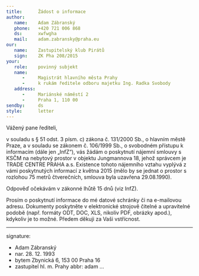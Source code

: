 ```yaml
---
title:      Žádost o informace
author:
   name:    Adam Zábranský
   phone:   +420 721 006 868
   ds:      xwfwgha
   mail:    adam.zabransky@praha.eu
our:
   name:    Zastupitelský klub Pirátů
   sign:    ZK Pha 208/2015
your:
   role:    povinný subjekt
   name:
      -     Magistrát hlavního města Prahy
      -     k rukám ředitele odboru majetku Ing. Radka Svobody
   address:
      -     Mariánské náměstí 2
      -     Praha 1, 110 00
sendby:     ds
style:      letter
---
```


Vážený pane řediteli, 

v souladu s § 51 odst. 3 písm. c) zákona č. 131/2000 Sb., o hlavním městě Praze, a v souladu se zákonem č. 106/1999 Sb., o svobodném přístupu k informacím (dále jen „InfZ“), vás žádám o poskytnutí nájemní smlouvy s KSČM na nebytový prostor v objektu Jungmannova 18, jehož správcem je TRADE CENTRE PRAHA a.s. Existence tohoto nájemního vztahu vyplývá z vámi poskytnutých informací z května 2015 (mělo by se jednat o prostor s rozlohou 75 metrů čtverečních, smlouva byla uzavřena 29.08.1990).

Odpověď očekávám v zákonné lhůtě 15 dnů (viz InfZ).

Prosím o poskytnutí informace do mé datové schránky či na e-mailovou adresu. Dokumenty poskytněte v elektronické strojově čitelné a upravitelné podobě (např. formáty ODT, DOC, XLS, nikoliv PDF, obrázky apod.), kdykoliv je to možné. Předem děkuji za Vaši vstřícnost.

---
signature:
  - Adam Zábranský
  - nar. 28. 12. 1993
  - bytem Zbynická 6, 153 00 Praha 16
  - zastupitel hl. m. Prahy
abbr:       adam
...

